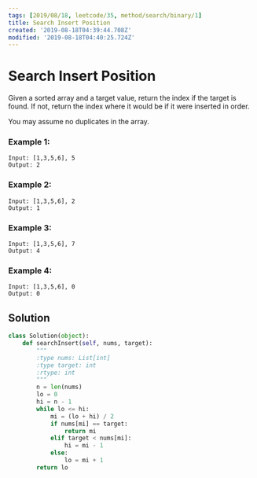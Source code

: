 ```yaml
---
tags: [2019/08/18, leetcode/35, method/search/binary/1]
title: Search Insert Position
created: '2019-08-18T04:39:44.708Z'
modified: '2019-08-18T04:40:25.724Z'
---
```


# Search Insert Position

Given a sorted array and a target value, return the index if the target is found. If not, return the index where it would be if it were inserted in order.

You may assume no duplicates in the array.

### Example 1:

```
Input: [1,3,5,6], 5
Output: 2
```

### Example 2:

```
Input: [1,3,5,6], 2
Output: 1
```


### Example 3:

```
Input: [1,3,5,6], 7
Output: 4
```

### Example 4:

```
Input: [1,3,5,6], 0
Output: 0
```

## Solution

```python
class Solution(object):
    def searchInsert(self, nums, target):
        """
        :type nums: List[int]
        :type target: int
        :rtype: int
        """
        n = len(nums)
        lo = 0
        hi = n - 1
        while lo <= hi:
            mi = (lo + hi) / 2
            if nums[mi] == target:
                return mi
            elif target < nums[mi]:
                hi = mi - 1
            else:
                lo = mi + 1
        return lo
```
